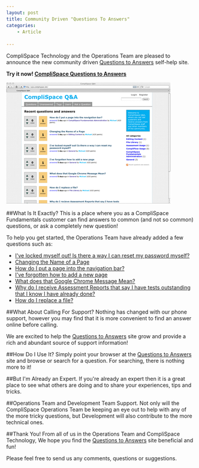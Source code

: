 ```yaml
---
layout: post
title: Community Driven "Questions To Answers"
categories:
    - Article

---
```



CompliSpace Technology and the Operations Team are pleased to announce the new
community driven [Questions to Answers][q2a] self-help site.

<div class="well">
<strong>Try it now! <a href="http://q2a.complispace.net" target="q2a">CompliSpace Questions to Answers</a></strong>
<a href="http://q2a.complispace.net" target="q2a"><img src="/images/q2a-screenshot.png" alt="Questions to Answers" style="margin-top: 1em"/></a>
</div>

##What Is It Exactly?
This is a place where you as a CompliSpace Fundamentals customer can find answers
to common (and not so common) questions, or ask a completely new question!

To help you get started, the Operations Team have already added a few questions
such as:
- [I've locked myself out! Is there a way I can reset my password myself?](http://q2a.complispace.net/12/ive-locked-myself-out-there-way-can-reset-my-password-myself)
- [Changing the Name of a Page](http://q2a.complispace.net/11/changing-the-name-of-a-page)
- [How do I put a page into the navigation bar?](http://q2a.complispace.net/5/how-do-i-put-a-page-into-the-navigation-bar)
- [I've forgotten how to add a new page](http://q2a.complispace.net/4/ive-forgotten-how-to-add-a-new-page)
- [What does that Google Chrome Message Mean?](http://q2a.complispace.net/3/what-does-that-google-chrome-message-mean)
- [Why do I receive Assessment Reports that say I have tests outstanding that I know I have already done?](http://q2a.complispace.net/2/recieve-assessment-reports-tests-outstanding-already-done)
- [How do I replace a file?](http://q2a.complispace.net/1/how-do-i-replace-a-file)

##What About Calling For Support?
Nothing has changed with our phone support, however you may find that it is more
convenient to find an answer online before calling.

We are excited to help the [Questions to Answers][q2a] site grow and provide a rich and
abundant source of support information!

##How Do I Use It?
Simply point your browser at the [Questions to Answers][q2a] site and browse or
search for a question. For searching, there is nothing more to it!

##But I'm Already an Expert.
If you're already an expert then it is a great place to see what others are doing
and to share your experiences, tips and tricks.

##Operations Team and Development Team Support.
Not only will the CompliSpace Operations Team be keeping an eye out to help 
with any of the more tricky questions, but Development will also contribute to
the more technical ones.

##Thank You!
From all of us in the Operations Team and CompliSpace Technology, We hope you 
find the [Questions to Answers][q2a] site beneficial and fun!

Please feel free to send us any comments, questions or suggestions.

[q2a]: http://q2a.complispace.net